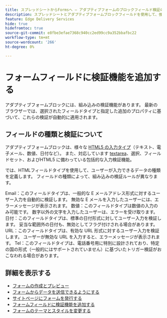 ```yaml
---
title: スプレッドシートからFormsへ — アダプティブフォームのブロックフィールド検証のマスタリング
description: スプレッドシートとアダプティブフォームブロックフィールドを使用して、強力なフォームをより迅速に作成できます。 このガイドは、EDS Forms Block フィールドのカスタム検証を構築する場合に役立ちます。
feature: Edge Delivery Services
hide: true
hidefromtoc: true
source-git-commit: e8fbe3efae7368c940cc2ed99cc9a352bbafbc22
workflow-type: tm+mt
source-wordcount: '266'
ht-degree: 0%

---
```



# フォームフィールドに検証機能を追加する

アダプティブフォームブロックには、組み込みの検証機能があります。 最新のブラウザーでは、選択されたフィールドタイプと指定した追加のプロパティに基づいて、これらの検証が自動的に適用されます。

## フィールドの種類と検証について

アダプティブフォームブロックは、様々な [HTML5 の入力タイプ](https://developer.mozilla.org/en-US/docs/Web/HTML/Element/input#input_types)（テキスト、電子メール、数値、日付など）。 また、対応しています [textarea](https://developer.mozilla.org/en-US/docs/Web/HTML/Element/textarea)、選択、フィールドセット、およびHTML5 に備わっている包括的な入力検証機能。

では、HTMLフィールドタイプを使用して、ユーザーが入力できるデータの種類を定義します。 フィールドの種類によって、組み込みの検証ルールが異なります。

Email：このフィールドタイプは、一般的な E メールアドレス形式に対するユーザー入力を自動的に検証します。 無効な E メールを入力したユーザーには、エラーメッセージが表示されます。
数値：このフィールドタイプは数値の入力のみ可能です。 数字以外の文字を入力したユーザーは、エラーを受け取ります。
日付：このフィールドタイプは、標準の日付形式に対してユーザー入力を検証します。 妥当な範囲外の日付も、無効としてフラグ付けされる場合があります。
URL：このフィールドタイプは、有効な URL 形式に対するユーザー入力を検証します。 ユーザーが無効な URL を入力すると、エラーメッセージが表示されます。
Tel：このフィールドタイプは、電話番号用に特別に設計されており、特定の国の形式（一般的にはサポートされていません）に基づいたトリガー検証がおこなわれる場合があります。


## 詳細を表示する

* [フォームの作成とプレビュー](/help/edge/docs/forms/create-forms.md)
* [フォームからデータを送信できるようにする](/help/edge/docs/forms/submit-forms.md)
* [サイトページにフォームを発行する](/help/edge/docs/forms/publish-eds-forms.md)
* [フォームフィールドに検証機能を追加する](/help/edge/docs/forms/validate-forms.md)
* [フォームのテーマとスタイルを変更する](/help/edge/docs/forms/style-theme-forms.md)